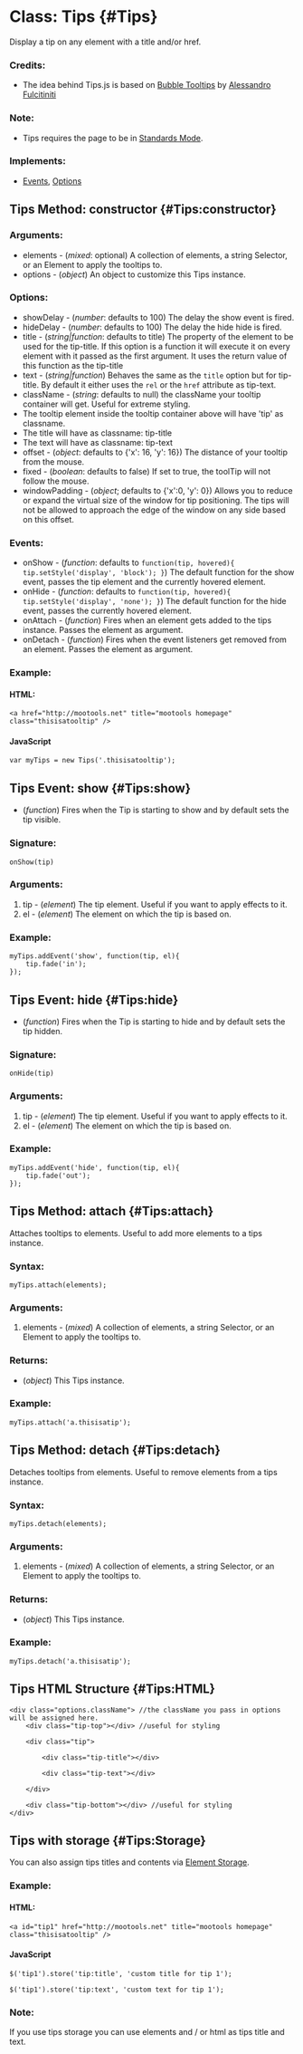 Class: Tips {#Tips}
===================

Display a tip on any element with a title and/or href.

### Credits:

- The idea behind Tips.js is based on [Bubble Tooltips](http://web-graphics.com/mtarchive/001717.php) by [Alessandro Fulcitiniti](http://web-graphics.com/)

### Note:

- Tips requires the page to be in [Standards Mode](http://hsivonen.iki.fi/doctype/).

### Implements:

- [Events][], [Options][]

Tips Method: constructor {#Tips:constructor}
--------------------------------------------

### Arguments:

* elements - (*mixed*: optional) A collection of elements, a string Selector, or an Element to apply the tooltips to.
* options  - (*object*) An object to customize this Tips instance.

### Options:

* showDelay - (*number*: defaults to 100) The delay the show event is fired.
* hideDelay - (*number*: defaults to 100) The delay the hide hide is fired.
* title - (*string|function*: defaults to title) The property of the element to be used for the tip-title. If this option is a function it will execute it on every element with it passed as the first argument. It uses the return value of this function as the tip-title
* text - (*string|function*) Behaves the same as the `title` option but for tip-title. By default it either uses the `rel` or the `href` attribute as tip-text.
* className - (*string*: defaults to null) the className your tooltip container will get. Useful for extreme styling.
 * The tooltip element inside the tooltip container above will have 'tip' as classname.
 * The title will have as classname: tip-title
 * The text will have as classname: tip-text
* offset - (*object*: defaults to {'x': 16, 'y': 16}) The distance of your tooltip from the mouse.
* fixed - (*boolean*: defaults to false) If set to true, the toolTip will not follow the mouse.
* windowPadding - (*object*; defaults to {'x':0, 'y': 0}) Allows you to reduce or expand the virtual size of the window for tip positioning. The tips will not be allowed to approach the edge of the window on any side based on this offset.

### Events:

* onShow - (*function*: defaults to `function(tip, hovered){ tip.setStyle('display', 'block'); }`) The default function for the show event, passes the tip element and the currently hovered element.
* onHide - (*function*: defaults to `function(tip, hovered){ tip.setStyle('display', 'none'); }`)  The default function for the hide event, passes the currently hovered element.
* onAttach - (*function*) Fires when an element gets added to the tips instance. Passes the element as argument.
* onDetach - (*function*) Fires when the event listeners get removed from an element. Passes the element as argument.

### Example:

#### HTML:

	<a href="http://mootools.net" title="mootools homepage" class="thisisatooltip" />

#### JavaScript

	var myTips = new Tips('.thisisatooltip');



Tips Event: show {#Tips:show}
---------------------------------

* (*function*) Fires when the Tip is starting to show and by default sets the tip visible.

### Signature:

	onShow(tip)

### Arguments:

1. tip - (*element*) The tip element. Useful if you want to apply effects to it.
2. el - (*element*) The element on which the tip is based on.

### Example:

	myTips.addEvent('show', function(tip, el){
		tip.fade('in');
	});

Tips Event: hide {#Tips:hide}
---------------------------------

* (*function*) Fires when the Tip is starting to hide and by default sets the tip hidden.

### Signature:

	onHide(tip)

### Arguments:

1. tip - (*element*) The tip element. Useful if you want to apply effects to it.
2. el - (*element*) The element on which the tip is based on.

### Example:

	myTips.addEvent('hide', function(tip, el){
		tip.fade('out');
	});



Tips Method: attach {#Tips:attach}
----------------------------------

Attaches tooltips to elements. Useful to add more elements to a tips instance.

### Syntax:

	myTips.attach(elements);

### Arguments:

1. elements - (*mixed*) A collection of elements, a string Selector, or an Element to apply the tooltips to.

### Returns:

* (*object*) This Tips instance.

### Example:

	myTips.attach('a.thisisatip');


Tips Method: detach {#Tips:detach}
----------------------------------

Detaches tooltips from elements. Useful to remove elements from a tips instance.

### Syntax:

	myTips.detach(elements);

### Arguments:

1. elements - (*mixed*) A collection of elements, a string Selector, or an Element to apply the tooltips to.

### Returns:

* (*object*) This Tips instance.

### Example:

	myTips.detach('a.thisisatip');


Tips HTML Structure {#Tips:HTML}
--------------------------------

	<div class="options.className"> //the className you pass in options will be assigned here.
		<div class="tip-top"></div> //useful for styling

		<div class="tip">

			<div class="tip-title"></div>

			<div class="tip-text"></div>

		</div>

		<div class="tip-bottom"></div> //useful for styling
	</div>


Tips with storage {#Tips:Storage}
---------------------------------

You can also assign tips titles and contents via [Element Storage](/Element/Element/#ElementStorage).

### Example:

#### HTML:

	<a id="tip1" href="http://mootools.net" title="mootools homepage" class="thisisatooltip" />

#### JavaScript

	$('tip1').store('tip:title', 'custom title for tip 1');

	$('tip1').store('tip:text', 'custom text for tip 1');

### Note:

If you use tips storage you can use elements and / or html as tips title and text.


[Events]: /core/Class/Class.Extras#Events
[Options]: /core/Class/Class.Extras#Options
